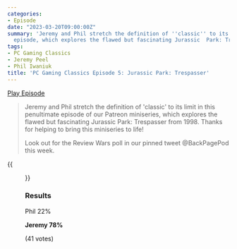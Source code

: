 ```yaml
---
categories:
- Episode
date: "2023-03-20T09:00:00Z"
summary: 'Jeremy and Phil stretch the definition of ''classic'' to its limit in this
  episode, which explores the flawed but fascinating Jurassic  Park: Trespasser.'
tags:
- PC Gaming Classics
- Jeremy Peel
- Phil Iwaniuk
title: 'PC Gaming Classics Episode 5: Jurassic Park: Trespasser'
---
```


[Play Episode](https://www.patreon.com/posts/pc-gaming-5-park-80198542)
> Jeremy and Phil stretch the definition of 'classic' to its limit in this penultimate episode of our Patreon miniseries, which explores the flawed but fascinating Jurassic  Park: Trespasser from 1998. Thanks for helping to bring this miniseries to life!
>
> Look out for the Review Wars poll in our pinned tweet @BackPagePod this week. 

{{<figure 
    src="/assets/images/peel-trespasser.jpeg" 
    alt="First contact with Trespasser is going well. Yep, that's my arm." >}}

### Results

Phil 22%

**Jeremy 78%**

(41 votes)